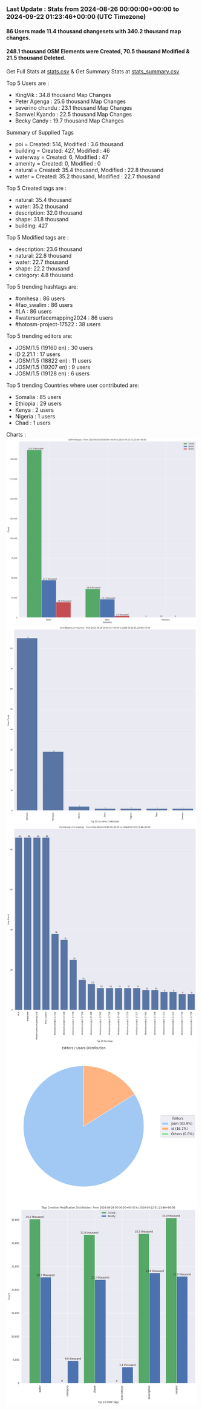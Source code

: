 ### Last Update : Stats from 2024-08-26 00:00:00+00:00 to 2024-09-22 01:23:46+00:00 (UTC Timezone)

#### 86 Users made 11.4 thousand changesets with 340.2 thousand map changes.
#### 248.1 thousand OSM Elements were Created, 70.5 thousand Modified & 21.5 thousand Deleted.
Get Full Stats at [stats.csv](/stats/watersurfacemapping/Daily/stats.csv)
 & Get Summary Stats at [stats_summary.csv](/stats/watersurfacemapping/Daily/stats_summary.csv)

Top 5 Users are : 
- KingVik : 34.8 thousand Map Changes
- Peter Agenga : 25.6 thousand Map Changes
- severino chundu : 23.1 thousand Map Changes
- Samwel Kyando : 22.5 thousand Map Changes
- Becky Candy : 19.7 thousand Map Changes

Summary of Supplied Tags
- poi = Created: 514, Modified : 3.6 thousand
- building = Created: 427, Modified : 46
- waterway = Created: 6, Modified : 47
- amenity = Created: 0, Modified : 0
- natural = Created: 35.4 thousand, Modified : 22.8 thousand
- water = Created: 35.2 thousand, Modified : 22.7 thousand


Top 5 Created tags are :
- natural: 35.4 thousand
- water: 35.2 thousand
- description: 32.0 thousand
- shape: 31.8 thousand
- building: 427


Top 5 Modified tags are :
- description: 23.6 thousand
- natural: 22.8 thousand
- water: 22.7 thousand
- shape: 22.2 thousand
- category: 4.8 thousand


Top 5 trending hashtags are:
- #omhesa : 86 users
- #fao_swalim : 86 users
- #LA : 86 users
- #watersurfacemapping2024 : 86 users
- #hotosm-project-17522 : 38 users


Top 5 trending editors are:
- JOSM/1.5 (19160 en) : 30 users
- iD 2.21.1 : 17 users
- JOSM/1.5 (18822 en) : 11 users
- JOSM/1.5 (19207 en) : 9 users
- JOSM/1.5 (19128 en) : 6 users


Top 5 trending Countries where user contributed are:
- Somalia : 85 users
- Ethiopia : 29 users
- Kenya : 2 users
- Nigeria : 1 users
- Chad : 1 users


 Charts : 
![Alt text](./stats_osm_changes.png) 
![Alt text](./stats_users_per_country.png) 
![Alt text](./stats_users_per_hashtag.png) 
![Alt text](./stats_editors_pie_chart.png) 
![Alt text](./stats_tags.png) 
